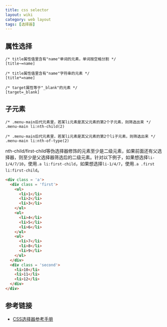 ```yaml
---
title: css selector
layout: wiki
category: web layout
tags: [选择器]
---
```


## 属性选择

~~~
/* title属性值里含有"name"单词的元素，单词按空格分割 */
[title~=name]

/* title属性值里含有"name"字符串的元素 */
[title*=name]

/* target属性等于"_blank"的元素 */
[target=_blank]
~~~

## 子元素

~~~
/* .menu-main后代元素里，若某li元素是其父元素的第2个子元素，则筛选出来 */
.menu-main li:nth-child(2)

/* .menu-main后代元素里，若某li元素是其父元素的第2个li子元素，则筛选出来 */
.menu-main li:nth-of-type(2)
~~~

nth-child/first-child等伪选择器修饰的元素至少是二级元素，如果前面还有父选择器，则至少是父选择器筛选后的二级元素。针对以下例子，如果想选择`li-1/4/7/10`，使用`.a li:first-child`，如果想选择`li-1/4/7`，使用`.a .first li:first-child`。

~~~html
<div class = 'a'>
  <div class = 'first'>
    <ul>
      <li>1</li>
      <li>2</li>
      <li>3</li>
    </ul>
    <ul>
      <li>4</li>
      <li>5</li>
      <li>6</li>
    </ul>
    <ul>
      <li>7</li>
      <li>8</li>
      <li>9</li>
    </ul>
  </div>
  <div class = 'second'>
    <li>10</li>
    <li>11</li>
    <li>12</li>
  </div>
</div>
~~~


## 参考链接

* [CSS选择器参考手册](http://www.w3school.com.cn/cssref/css_selectors.asp)
